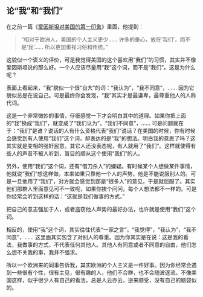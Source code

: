 <div class="inner">
<h2>论“我”和“我们”</h2>
<p>在之前一篇《<a href="http://www.yinwang.org/blog-cn/2013/03/30/einstein-usa">爱因斯坦对美国的第一印象</a>》里面，他提到：</p>
<blockquote>
<p>“相对于欧洲人，美国的个人主义更少…… 许多的重心，放在‘我们’，而不是‘我’…… 所以更加重视习俗和传统。”</p>
</blockquote>
<p>这貌似一个褒义的评价，可是我觉得美国的这个喜欢用“我们”的习惯，其实并不像爱因斯坦说的那么好。一个人应该尽量用“我”这个词，而不是“我们”。这是为什么呢？</p>
<p>表面上看起来，“我”貌似一个很“自大”的词：“我认为”，“我不同意”，…… 因为它貌似总是在说自己。可是最终你会发现，“我”其实才是最谦卑，最尊重他人的人称代词。</p>
<p>这是一个非常微妙的事情，仔细感觉一下才会明白其中的道理。如果你把上面的“我”换成“我们”，就变成了“我们认为”，“我们不同意”，…… 可是问题就在于：“我们”是谁？说话的人有什么资格代表“我们”说话？在美国的时候，你有时候会感觉到有人使用“我们”这个词，却表达的是“我”的想法。明白我的意思了吗？这其实就是变相的强奸民意。其它人还没表态呢，有人就用了“我们”。这样就使得有些人的声音不被人听到，盲目的顺从这个使用“我们”的人。</p>
<p>另外，使用“我们”这个词，还有“借刀杀人”的嫌疑。有时候某个人想做某件事情，他就说“我们”想这样做。本来如果只靠他一个人的声势，他是不能说服别人的。可是一旦他用了“我们”，对方就会感觉到那是“很多人”的意见，于是就屈服了。其实他们那群人里面意见可不一致呢，如果你挨个问问，每个人想法都不一样的。可是你经常会听到这样的话：“这就是我们做事的方式。”</p>
<p>把自己的意志强加于人，或者盗窃他人声势的最好办法，也许就是使用“我们”这个词。</p>
<p>相反的，使用“我”这个词，其实往往代表“一家之言”。“我觉得”，“我认为”，“我不同意”，…… 这里面其实包含了对别人的尊重。因为你其实是在说：这是我的看法，我做事的方式，不代表任何其他人。其他人有同意或者不同意的自由，他们怎么想不关我的事，我并不强求。</p>
<p>所以一个欧洲来的同事告诉我，其实欧洲的个人主义是一件好事。因为你经常会遇到一些很有个性，很有主见，很有趣的人，他们不合群，也不会随波逐流。不像美国这样，似乎很少人有自己的看法，总是人云亦云，逆来顺受，没有自己的脑袋似的。</p>
</div>
<!--
<div class="ad-banner" style="margin-top: 5px">
<script async src="//pagead2.googlesyndication.com/pagead/js/adsbygoogle.js"></script>
<ins class="adsbygoogle"
                    style="display:inline-block;width:100%;height:90px"
                    data-ad-client="ca-pub-1331524016319584"
                    data-ad-slot="6657867155"></ins>
<script>(adsbygoogle = window.adsbygoogle || []).push({});</script>
</div>
        -->
<script data-ad-client="ca-pub-1331524016319584" async
            src="https://pagead2.googlesyndication.com/pagead/js/adsbygoogle.js">
</script>
    